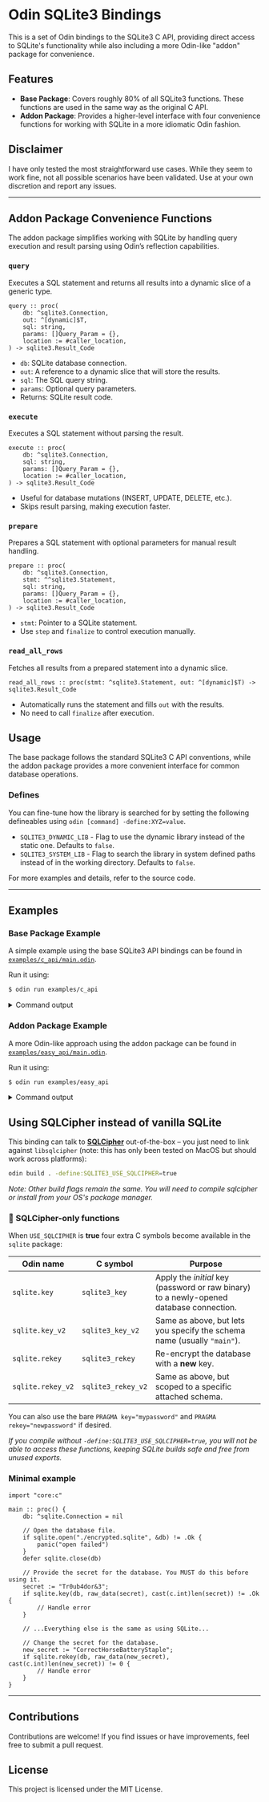 # Odin SQLite3 Bindings

This is a set of Odin bindings to the SQLite3 C API, providing direct access to SQLite's functionality while also including a more Odin-like "addon" package for convenience.

## Features

- **Base Package**: Covers roughly 80% of all SQLite3 functions. These functions are used in the same way as the original C API.
- **Addon Package**: Provides a higher-level interface with four convenience functions for working with SQLite in a more idiomatic Odin fashion.

## Disclaimer

I have only tested the most straightforward use cases. While they seem to work fine, not all possible scenarios have been validated. Use at your own discretion and report any issues.

---

## Addon Package Convenience Functions

The addon package simplifies working with SQLite by handling query execution and result parsing using Odin’s reflection capabilities.

### `query`

Executes a SQL statement and returns all results into a dynamic slice of a generic type.

```odin
query :: proc(
    db: ^sqlite3.Connection,
    out: ^[dynamic]$T,
    sql: string,
    params: []Query_Param = {},
    location := #caller_location,
) -> sqlite3.Result_Code
```

- `db`: SQLite database connection.
- `out`: A reference to a dynamic slice that will store the results.
- `sql`: The SQL query string.
- `params`: Optional query parameters.
- Returns: SQLite result code.

### `execute`

Executes a SQL statement without parsing the result.

```odin
execute :: proc(
    db: ^sqlite3.Connection,
    sql: string,
    params: []Query_Param = {},
    location := #caller_location,
) -> sqlite3.Result_Code
```

- Useful for database mutations (INSERT, UPDATE, DELETE, etc.).
- Skips result parsing, making execution faster.

### `prepare`

Prepares a SQL statement with optional parameters for manual result handling.

```odin
prepare :: proc(
    db: ^sqlite3.Connection,
    stmt: ^^sqlite3.Statement,
    sql: string,
    params: []Query_Param = {},
    location := #caller_location,
) -> sqlite3.Result_Code
```

- `stmt`: Pointer to a SQLite statement.
- Use `step` and `finalize` to control execution manually.

### `read_all_rows`

Fetches all results from a prepared statement into a dynamic slice.

```odin
read_all_rows :: proc(stmt: ^sqlite3.Statement, out: ^[dynamic]$T) -> sqlite3.Result_Code
```

- Automatically runs the statement and fills `out` with the results.
- No need to call `finalize` after execution.

## Usage

The base package follows the standard SQLite3 C API conventions, while the addon package provides a more convenient interface for common database operations.

### Defines

You can fine-tune how the library is searched for by setting the following defineables using `odin [command] -define:XYZ=value`.
 - `SQLITE3_DYNAMIC_LIB` - Flag to use the dynamic library instead of the static one. Defaults to `false`.
 - `SQLITE3_SYSTEM_LIB` - Flag to search the library in system defined paths instead of in the working directory. Defaults to `false`.

For more examples and details, refer to the source code.

---

## Examples

### Base Package Example

A simple example using the base SQLite3 API bindings can be found in [`examples/c_api/main.odin`](examples/c_api/main.odin).

Run it using:

```sh
$ odin run examples/c_api
```

<details>
    <summary>Command output</summary>

```console
connected to database

======= query example begin =======

prepared sql: select AlbumId, Title, ArtistId from Album where ArtistId=1 limit 3

albums: [
        Album{
                id = 1,
                title = "For Those About To Rock We Salute You"
,
                artist_id = 1,
        },
        Album{
                id = 4,
                title = "Let There Be Rock",
                artist_id = 1,
        },
]

======= query example end =======

======= exec example begin =======

printing values for row 0
ArtistId = 1
AlbumId = 1
Title = For Those About To Rock We Salute You

printing values for row 1
ArtistId = 2
AlbumId = 2
Title = Balls to the Wall

printing values for row 2
ArtistId = 2
AlbumId = 3
Title = Restless and Wild

printing values for row 3
ArtistId = 1
AlbumId = 4
Title = Let There Be Rock

printing values for row 4
ArtistId = 3
AlbumId = 5
Title = Big Ones

got a total of 5 rows

======= exec example end =======

connection closed
```
</details>

### Addon Package Example

A more Odin-like approach using the addon package can be found in [`examples/easy_api/main.odin`](examples/easy_api/main.odin).

Run it using:

```sh
$ odin run examples/easy_api
```
<details>
    <summary>Command output</summary>

```console
default config: Runtime_Config{
        extra_runtime_checks = false,
        log_level = nil,
}

connected to database

======= query example begin =======

[INFO ] --- [2025-03-07 21:13:16] [main.odin:74:main()] SQL: select AlbumId, Title, ArtistId from Album where ArtistId <= 3 limit 5
albums: [
        Album{
                id = 1,
                title = "For Those About To Rock We Salute You"
,
                artist_id = "AC_DC",
        },
        Album{
                id = 4,
                title = "Let There Be Rock",
                artist_id = "AC_DC",
        },
        Album{
                id = 2,
                title = "Balls to the Wall",
                artist_id = "Accept",
        },
        Album{
                id = 3,
                title = "Restless and Wild",
                artist_id = "Accept",
        },
        Album{
                id = 5,
                title = "Big Ones",
                artist_id = "Aerosmith",
        },
]

======= query example end =======

======= execute example begin =======

[INFO ] --- [2025-03-07 21:13:16] [main.odin:93:main()] SQL: select 1

======= execute example end =======

connection closed
```
</details>

## Using SQLCipher instead of vanilla SQLite

This binding can talk to **[SQLCipher](https://github.com/sqlcipher/sqlcipher)** out-of-the-box – you just need to link against `libsqlcipher` (note: this has only been tested on MacOS but should work across platforms):

```sh
odin build . -define:SQLITE3_USE_SQLCIPHER=true
```

*Note: Other build flags remain the same. You will need to compile sqlcipher or install from your OS's package manager.*

### 🔐  SQLCipher-only functions

When `USE_SQLCIPHER` is **true** four extra C symbols become available in the `sqlite` package:

| Odin name            | C symbol             | Purpose |
|----------------------|----------------------|---------|
| `sqlite.key`         | `sqlite3_key`        | Apply the *initial* key (password or raw binary) to a newly-opened database connection. |
| `sqlite.key_v2`      | `sqlite3_key_v2`     | Same as above, but lets you specify the schema name (usually `"main"`). |
| `sqlite.rekey`       | `sqlite3_rekey`      | Re-encrypt the database with a **new** key. |
| `sqlite.rekey_v2`    | `sqlite3_rekey_v2`   | Same as above, but scoped to a specific attached schema. |

You can also use the bare `PRAGMA key="mypassword"` and `PRAGMA rekey="newpassword"` if desired.

*If you compile without `-define:SQLITE3_USE_SQLCIPHER=true`, you will not be able to access these functions, keeping SQLite builds safe and free from unused exports.*

### Minimal example

```odin
import "core:c"

main :: proc() {
    db: ^sqlite.Connection = nil

    // Open the database file.
    if sqlite.open("./encrypted.sqlite", &db) != .Ok {
        panic("open failed")
    }
    defer sqlite.close(db)

    // Provide the secret for the database. You MUST do this before using it.
    secret := "Tr0ub4dor&3";
    if sqlite.key(db, raw_data(secret), cast(c.int)len(secret)) != .Ok {
        // Handle error
    }

    // ...Everything else is the same as using SQLite...

    // Change the secret for the database.
    new_secret := "CorrectHorseBatteryStaple";
    if sqlite.rekey(db, raw_data(new_secret), cast(c.int)len(new_secret)) != 0 {
        // Handle error
    }
}
```

---

## Contributions

Contributions are welcome! If you find issues or have improvements, feel free to submit a pull request.

## License

This project is licensed under the MIT License.

